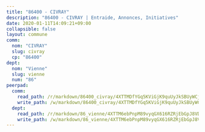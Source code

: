 ```yaml
---
title: "86400 - CIVRAY"
description: "86400 - CIVRAY | Entraide, Annonces, Initiatives"
date: 2020-01-11T14:09:21+09:00
collapsible: false
layout: commune
comm:
  nom: "CIVRAY"
  slug: civray
  cp: "86400"
dept:
  nom: "Vienne"
  slug: vienne
  num: "86"
peerpad:
  comm:
    read_path: /r/markdown/86400_civray/4XTTMDfYGq5KViGjK9quUyJkSBUyWCjfggUeHD7xmbM5T9BBs
    write_path: /w/markdown/86400_civray/4XTTMDfYGq5KViGjK9quUyJkSBUyWCjfggUeHD7xmbM5T9BBs-K3TgUAyrGHm92RKvLbte9khWnVeZaD1rmU5ovynhMfbrXi8RJLwhZDmr3GJutK8Eo1sQphUvHodG95bVkTuZmcVh9h9zzLKgxbp7JMtZFpYZhRjQJv9TSyQiBeDh1vJMgQgWNw57
  dept:
    read_path: /r/markdown/86_vienne/4XTTM6ebPnpM89vyqGX616RZRjEbGpJ8VDNVdSCrMHCb86ALN
    write_path: /w/markdown/86_vienne/4XTTM6ebPnpM89vyqGX616RZRjEbGpJ8VDNVdSCrMHCb86ALN-K3TgUEmU2PzobkNvYrNtR4DXtgm1qYeknzdEZmszmUFpRSMDjV62q8xZv1nUQEJqGnnT9H399N9TnzZMyT3rgAM3pHPbqGxVD33vWNzCSkbf2kxHwBfenpixiJuwbWaCBERwmNeA
---
```


